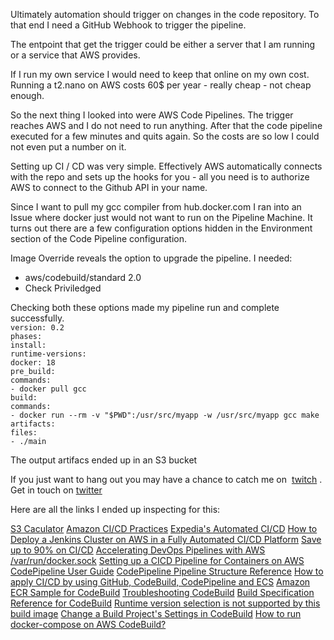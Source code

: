 Ultimately automation should trigger on changes in the code repository.
To that end I need a GitHub Webhook to trigger the pipeline.

The entpoint that get the trigger could be either a server that I am running or a service that AWS provides.

If I run my own service I would need to keep that online on my own cost.
Running a t2.nano on AWS costs 60$ per year - really cheap - not cheap enough.

So the next thing I looked into were AWS Code Pipelines. The trigger reaches AWS and I do not need to run anything. After that the code pipeline executed for a few minutes and quits again. So the costs are so low I could not even put a number on it.

Setting up CI / CD was very simple. Effectively AWS automatically connects with the repo and sets up the hooks for you - all you need is to authorize AWS to connect to the Github API in your name.

Since I want to pull my gcc compiler from hub.docker.com I ran into an Issue where docker just would not want to run on the Pipeline Machine. It turns out there are a few configuration options hidden in the Environment section of the Code Pipeline configuration.

Image Override reveals the option to upgrade the pipeline.
I needed:
<ul>
	<li>aws/codebuild/standard 2.0</li>
	<li>Check Priviledged</li>
</ul>
Checking both these options made my pipeline run and complete successfully.

<code>
version: 0.2
phases:
install:
runtime-versions:
docker: 18
pre_build:
commands:
- docker pull gcc
build:
commands:
- docker run --rm -v "$PWD":/usr/src/myapp -w /usr/src/myapp gcc make
artifacts:
files:
- ./main
</code>

The output artifacs ended up in an S3 bucket

If you just want to hang out you may have a chance to catch me on  <a href="https://www.twitch.tv/aypahyo" target="_blank">twitch</a> .
Get in touch on <a href="https://twitter.com/Aypahyo" target="_blank">twitter</a>

Here are all the links I ended up inspecting for this:

<a href="https://calculator.s3.amazonaws.com/index.html">S3 Caculator</a>
<a href="https://www.youtube.com/watch?v=3HKbXz0RwSg">Amazon CI/CD Practices</a>
<a href="https://www.youtube.com/watch?v=ry5GmEFa7P8">Expedia's Automated CI/CD</a>
<a href="https://dzone.com/articles/how-to-deploy-a-jenkins-cluster-on-aws-as-part-of">How to Deploy a Jenkins Cluster on AWS in a Fully Automated CI/CD Platform</a>
<a href="https://www.youtube.com/watch?v=O4uw7eIVrZs">Save up to 90% on CI/CD</a>
<a href="https://www.youtube.com/watch?v=7hxe_o6493s">Accelerating DevOps Pipelines with AWS</a>
<a href="https://ifritltd.com/2017/10/29/varrundocker-sock/">/var/run/docker.sock</a>
<a href="https://www.youtube.com/watch?v=jJ4WgX2aOcs">Setting up a CICD Pipeline for Containers on AWS</a>
<a href="https://docs.aws.amazon.com/codepipeline/latest/userguide/codepipeline-user.pdf">CodePipeline User Guide</a>
<a href="https://docs.aws.amazon.com/codepipeline/latest/userguide/reference-pipeline-structure.html">CodePipeline Pipeline Structure Reference</a>
<a href="https://medium.com/@vankhoa011/how-to-apply-ci-cd-by-using-github-codebuild-codepipeline-and-ecs-58192b8322a9">How to apply CI/CD by using GitHub, CodeBuild, CodePipeline and ECS</a>
<a href="https://docs.aws.amazon.com/codebuild/latest/userguide/sample-ecr.html">Amazon ECR Sample for CodeBuild</a>
<a href="https://docs.aws.amazon.com/codebuild/latest/userguide/troubleshooting.html">Troubleshooting CodeBuild</a>
<a href="https://docs.aws.amazon.com/codebuild/latest/userguide/build-spec-ref.html">Build Specification Reference for CodeBuild</a>
<a href="https://stackoverflow.com/questions/56231957/aws-codebuild-error-while-build-project-yaml-file-error-message-runtime-vers">Runtime version selection is not supported by this build image</a>
<a href="https://docs.aws.amazon.com/codebuild/latest/userguide/change-project.html">Change a Build Project's Settings in CodeBuild</a>
<a href="https://stackoverflow.com/questions/52949413/how-to-run-docker-compose-on-aws-codebuild">How to run docker-compose on AWS CodeBuild?</a>